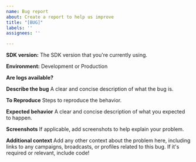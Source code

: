 ```yaml
---
name: Bug report
about: Create a report to help us improve
title: "[BUG]"
labels: ''
assignees: ''

---
```


<!-- For time-sensitive or urgent requests, reach out to our Technical Support team at win@customer.io with the details below instead of submitting an issue here.  -->

**SDK version:** The SDK version that you're currently using.

**Environment:** Development or Production

**Are logs available?** 
<!-- Enable logs by using `CustomerIO.config {$0.logLevel = .debug}` when initializing the CustomerIO SDK. Attach the logs to this issue (make sure to sanitize any keys and sensitive data before including) or send them to win@customer.io to help with troubleshooting (with a link to this issue for easy reference).-->

**Describe the bug**
A clear and concise description of what the bug is.

**To Reproduce**
Steps to reproduce the behavior.

**Expected behavior**
A clear and concise description of what you expected to happen.

**Screenshots**
If applicable, add screenshots to help explain your problem.

**Additional context**
Add any other context about the problem here, including links to any campaigns, broadcasts, or profiles related to this bug. If it's required or relevant, include code! 
